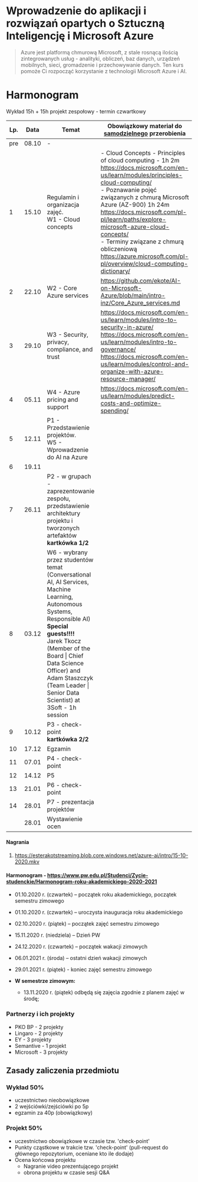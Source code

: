 # Wprowadzenie do aplikacji i rozwiązań opartych o Sztuczną Inteligencję i Microsoft Azure




> Azure jest platformą chmurową Microsoft, z stale rosnącą ilością zintegrowanych usług - analityki, obliczeń, baz danych, urządzeń mobilnych, sieci, gromadzenie i przechowywanie danych. Ten kurs pomoże Ci rozpocząć korzystanie z technologii Microsoft Azure i AI.



# Harmonogram

Wykład 15h + 15h projekt zespołowy - termin czwartkowy

| Lp.  | Data  | Temat                                                        | Obowiązkowy materiał do <u>samodzielnego</u> przerobienia    |
| ---- | ----- | ------------------------------------------------------------ | ------------------------------------------------------------ |
| pre  | 08.10 | -                                                            |                                                              |
| 1    | 15.10 | Regulamin i organizacja zajęć. <br>W1 - Cloud concepts       | - Cloud Concepts - Principles of cloud computing - 1h 2m https://docs.microsoft.com/en-us/learn/modules/principles-cloud-computing/ <br> - Poznawanie pojęć związanych z chmurą Microsoft Azure (AZ-900) 1h 24m https://docs.microsoft.com/pl-pl/learn/paths/explore-microsoft-azure-cloud-concepts/ <br>- Terminy związane z chmurą obliczeniową https://azure.microsoft.com/pl-pl/overview/cloud-computing-dictionary/ |
| 2    | 22.10 | W2 - Core Azure services                                     | https://github.com/ekote/AI-on-Microsoft-Azure/blob/main/intro-inz/Core_Azure_services.md |
| 3    | 29.10 | W3 - Security, privacy, compliance, and trust                | https://docs.microsoft.com/en-us/learn/modules/intro-to-security-in-azure/  <br> https://docs.microsoft.com/en-us/learn/modules/intro-to-governance/ <br> https://docs.microsoft.com/en-us/learn/modules/control-and-organize-with-azure-resource-manager/ <br> |
| 4    | 05.11 | W4 - Azure pricing and support                               | https://docs.microsoft.com/en-us/learn/modules/predict-costs-and-optimize-spending/ |
| 5    | 12.11 | P1 - Przedstawienie projektów. <br> W5 - Wprowadzenie do AI na Azure |                                                              |
| 6    | 19.11 |                                                              |                                                              |
| 7    | 26.11 | P2 - w grupach - zaprezentowanie zespołu, przedstawienie architektury projektu i tworzonych artefaktów <br> **kartkówka 1/2** |                                                              |
| 8    | 03.12 | W6  - wybrany przez studentów temat (Conversational AI, AI Services, Machine Learning, Autonomous Systems, Responsible AI)<br> **Special guests!!!!** <br> Jarek Tkocz (Member of the Board \| Chief Data Science Officer) and Adam Staszczyk (Team Leader \| Senior Data Scientist) at 3Soft - 1h session <br> |                                                              |
| 9    | 10.12 | P3 - check-point <br/> **kartkówka 2/2**                     |                                                              |
| 10   | 17.12 | Egzamin                                                      |                                                              |
| 11   | 07.01 | P4 - check-point                                             |                                                              |
| 12   | 14.12 | P5                                                           |                                                              |
| 13   | 21.01 | P6 - check-point                                             |                                                              |
| 14   | 28.01 | P7 - prezentacja projektów                                   |                                                              |
|      | 28.01 | Wystawienie ocen                                             |                                                              |
#### Nagrania

1. https://esterakotstreaming.blob.core.windows.net/azure-ai/intro/15-10-2020.mkv

   

#### Harmonogram - https://www.pw.edu.pl/Studenci/Zycie-studenckie/Harmonogram-roku-akademickiego-2020-2021 

- 01.10.2020 r. (czwartek) – początek roku akademickiego, początek semestru zimowego

- 01.10.2020 r. (czwartek) – uroczysta inauguracja roku akademickiego

- 02.10.2020 r. (piątek) – początek zajęć semestru zimowego

- 15.11.2020 r. (niedziela) – Dzień PW

- 24.12.2020 r. (czwartek) – początek wakacji zimowych

- 06.01.2021 r. (środa) – ostatni dzień wakacji zimowych

- 29.01.2021 r. (piątek) - koniec zajęć semestru zimowego

- **W semestrze zimowym:**

  - 13.11.2020 r. (piątek) odbędą się zajęcia zgodnie z planem zajęć w środę;

    

### Partnerzy i ich projekty

- PKO BP - 2 projekty 
- Lingaro - 2 projekty
- EY - 3 projekty
- Semantive - 1 projekt
- Microsoft - 3 projekty



## Zasady zaliczenia przedmiotu

### Wykład 50%

- uczestnictwo nieobowiązkowe
- 2 wejściówki/zejściówki po 5p
- egzamin za 40p (obowiązkowy)



### Projekt 50%

- uczestnictwo obowiązkowe w czasie tzw. 'check-point'
- Punkty cząstkowe w trakcie tzw. 'check-point' (pull-request do głównego repozytorium, oceniane kto ile dodaje)
- Ocena końcowa projektu
  - Nagranie video prezentującego projekt
  - obrona projektu w czasie sesji Q&A 
